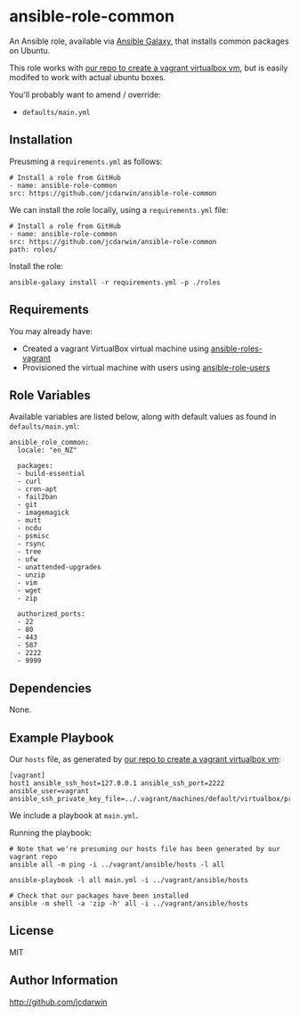 ansible-role-common
===================

An Ansible role, available via [Ansible Galaxy](https://galaxy.ansible.com), that installs common packages on Ubuntu.

This role works with [our repo to create a vagrant virtualbox vm](https://github.com/jcdarwin/ansible-roles-vagrant), but is easily modifed to work with actual ubuntu boxes.

You'll probably want to amend / override:

* `defaults/main.yml`

Installation
------------

Preusming a `requirements.yml` as follows:

    # Install a role from GitHub
    - name: ansible-role-common
    src: https://github.com/jcdarwin/ansible-role-common

We can install the role locally, using a `requirements.yml` file:

    # Install a role from GitHub
    - name: ansible-role-common
    src: https://github.com/jcdarwin/ansible-role-common
    path: roles/

Install the role:

    ansible-galaxy install -r requirements.yml -p ./roles


Requirements
------------

You may already have:

* Created a vagrant VirtualBox virtual machine using [ansible-roles-vagrant](https://github.com/jcdarwin/ansible-role-users)
* Provisioned the virtual machine with users using [ansible-role-users](https://github.com/jcdarwin/ansible-role-users)

Role Variables
--------------

Available variables are listed below, along with default values as found in `defaults/main.yml`:

    ansible_role_common:
      locale: "en_NZ"

      packages:
      - build-essential
      - curl
      - cron-apt
      - fail2ban
      - git
      - imagemagick
      - mutt
      - ncdu
      - psmisc
      - rsync
      - tree
      - ufw
      - unattended-upgrades
      - unzip
      - vim
      - wget
      - zip

	  authorized_ports:
	  - 22
	  - 80
	  - 443
	  - 587
	  - 2222
	  - 9999

Dependencies
------------

None.

Example Playbook
----------------

Our `hosts` file, as generated by [our repo to create a vagrant virtualbox vm](https://github.com/jcdarwin/ansible-roles-vagrant):

    [vagrant]
    host1 ansible_ssh_host=127.0.0.1 ansible_ssh_port=2222 ansible_user=vagrant ansible_ssh_private_key_file=../.vagrant/machines/default/virtualbox/private_key

We include a playbook at `main.yml`.

Running the playbook:

    # Note that we're presuming our hosts file has been generated by our vagrant repo
    ansible all -m ping -i ../vagrant/ansible/hosts -l all

    ansible-playbook -l all main.yml -i ../vagrant/ansible/hosts

	# Check that our packages have been installed
    ansible -m shell -a 'zip -h' all -i ../vagrant/ansible/hosts


License
-------

MIT

Author Information
------------------

http://github.com/jcdarwin
